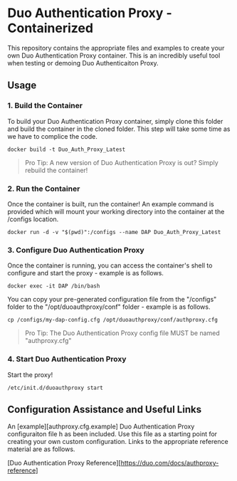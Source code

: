 # Duo Authentication Proxy - Containerized
This repository contains the appropriate files and examples to create your own Duo Authentication Proxy container.  This is an incredibly useful tool when testing or demoing Duo Authenticaiton Proxy.

## Usage

### 1. Build the Container
To build your Duo Authentication Proxy container, simply clone this folder and build the container in the cloned folder.  This step will take some time as we have to complice the code.
```
docker build -t Duo_Auth_Proxy_Latest
```

> Pro Tip: A new version of Duo Authentication Proxy is out?  Simply rebuild the container!

### 2. Run the Container
Once the container is built, run the container!  An example command is provided which will mount your working directory into the container at the /configs location.
```
docker run -d -v "$(pwd)":/configs --name DAP Duo_Auth_Proxy_Latest
```

### 3. Configure Duo Authentication Proxy
Once the container is running, you can access the container's shell to configure and start the proxy - example is as follows.
```
docker exec -it DAP /bin/bash
```

You can copy your pre-generated configuration file from the "/configs" folder to the "/opt/duoauthproxy/conf" folder - example is as follows.
```
cp /configs/my-dap-config.cfg /opt/duoauthproxy/conf/authproxy.cfg
```

> Pro Tip: The Duo Authentication Proxy config file MUST be named "authproxy.cfg"

### 4. Start Duo Authentication Proxy
Start the proxy!
```
/etc/init.d/duoauthproxy start
```

## Configuration Assistance and Useful Links
An [example][authproxy.cfg.example] Duo Authentication Proxy configuraiton file h as been included.  Use this file as a starting point for creating your own custom configuration.  Links to the appropriate reference material are as follows.

[Duo Authentication Proxy Reference][https://duo.com/docs/authproxy-reference]